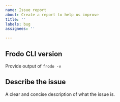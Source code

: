 ```yaml
---
name: Issue report
about: Create a report to help us improve
title: ''
labels: bug
assignees: ''

---
```


## Frodo CLI version
Provide output of `frodo -v`

## Describe the issue
A clear and concise description of what the issue is.
